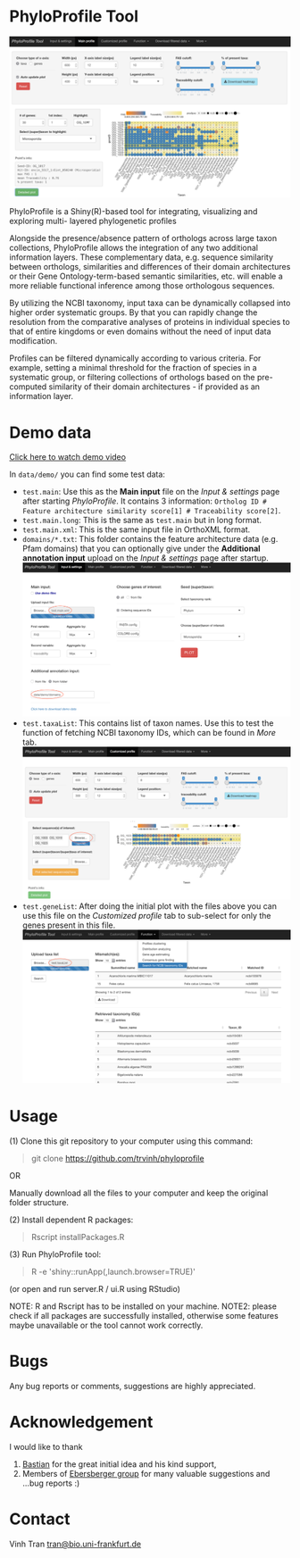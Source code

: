 
# PhyloProfile Tool

![](www/pic_main.png)

PhyloProfile is a Shiny(R)-based tool for integrating, visualizing and exploring multi- layered phylogenetic profiles

Alongside the presence/absence pattern of orthologs across large taxon collections, PhyloProfile allows the integration of any two additional information layers. These complementary data, e.g. sequence similarity between orthologs, similarities and differences of their domain architectures or their Gene Ontology-term-based semantic similarities, etc. will enable a more reliable functional inference among those orthologous sequences.

By utilizing the NCBI taxonomy, input taxa can be dynamically collapsed into higher order systematic groups. By that you can rapidly change the resolution from the comparative analyses of proteins in individual species to that of entire kingdoms or even domains without the need of input data modification.

Profiles can be filtered dynamically according to various criteria. For example, setting a minimal threshold for the fraction of species in a systematic group, or filtering collections of orthologs based on the pre-computed similarity of their domain architectures - if provided as an information layer.


# Demo data
[Click here to watch demo video](https://youtu.be/Udt316KoM6Y)

In `data/demo/` you can find some test data:
- `test.main`: Use this as the **Main input** file on the *Input & settings* page after starting *PhyloProfile*. It contains 3 information: `Ortholog ID # Feature architecture similarity score[1] # Traceability score[2]`.
- `test.main.long`: This is the same as `test.main` but in long format.
- `test.main.xml`: This is the same input file in OrthoXML format.
- `domains/*.txt`: This folder contains the feature architecture data (e.g. Pfam domains) that you can optionally give under the **Additional annotation input** upload on the *Input & settings* page after startup.
![](www/pic_input.png)
- `test.taxaList`: This contains list of taxon names. Use this to test the function of fetching NCBI taxonomy IDs, which can be found in *More* tab.
![](www/pic_customized.png)
- `test.geneList`: After doing the initial plot with the files above you can use this file on the *Customized profile* tab to sub-select for only the genes present in this file.
![](www/pic_taxaIDsearch.png)


# Usage
(1) Clone this git repository to your computer using this command:

>git clone https://github.com/trvinh/phyloprofile

OR

Manually download all the files to your computer and keep the original folder structure.

(2) Install dependent R packages:

>Rscript installPackages.R

(3) Run PhyloProfile tool:

>R -e 'shiny::runApp(,launch.browser=TRUE)'

(or open and run server.R / ui.R using RStudio)

NOTE: R and Rscript has to be installed on your machine.
NOTE2: please check if all packages are successfully installed, otherwise some features maybe unavailable or the tool cannot work correctly.

# Bugs
Any bug reports or comments, suggestions are highly appreciated.

# Acknowledgement
I would like to thank
1) [Bastian](https://github.com/gedankenstuecke) for the great initial idea and his kind support,
2) Members of [Ebersberger group](http://www.bio.uni-frankfurt.de/43045195/ak-ebersberger) for many valuable suggestions and ...bug reports :)

# Contact
Vinh Tran
tran@bio.uni-frankfurt.de
